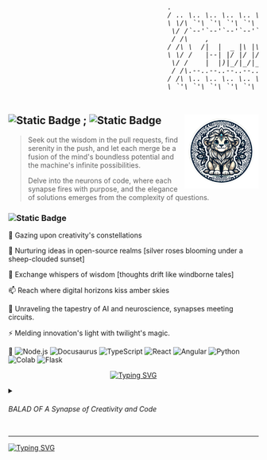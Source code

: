 <h6> 
  <pre>
                                      .
                                      / .. \.. \.. \.. \.. \.. \.. \.. \.. \.. \.. \.. \.. \.. \.. \.. \
                                      \ \/\ `'\ `'\ `'\ `'\ `'\ `'\ `'\ `'\ `'\ `'\ `'\ `'\ `'\ `'\ \/ /
                                       \/ /`--'`--'`--'`--'`--'`--'`--'`--'`--'`--'`--'`--'`--'`--'\/ / 
                                       / /\    ,                                                   / /\ 
                                      / /\ \  /|  |  _ |\ |\  _      (|  |  |_/_   ,_  |\  _|  |  / /\ \
                                      \ \/ /   |--| |/ |/ |/ / \_     |  |  | / \_/  | |/ / |  |  \ \/ /
                                       \/ /    |  |)|_/|_/|_/\_/       \/ \/  \_/    |/|_/\/|_/o   \/ / 
                                       / /\.--..--..--..--..--..--..--..--..--..--..--..--..--..--./ /\ 
                                      / /\ \.. \.. \.. \.. \.. \.. \.. \.. \.. \.. \.. \.. \.. \.. \/\ \
                                      \ `'\ `'\ `'\ `'\ `'\ `'\ `'\ `'\ `'\ `'\ `'\ `'\ `'\ `'\ `'\ `' /' 
  </pre>
</h6>
  
## ![Static Badge](https://img.shields.io/badge/🤍_-blue) ; ![Static Badge](https://img.shields.io/badge/_💙-white) <img src="Untitled-2.png" align="right" width="150" />

> Seek out the wisdom in the pull requests,
> find serenity in the push,
> and let each merge be a fusion of the mind's boundless potential
> and the machine's infinite possibilities.
>
> Delve into the neurons of code, where each synapse fires with purpose, and the elegance of solutions emerges from the complexity of questions.


### ![Static Badge](https://img.shields.io/badge/❅_❅_❅_❅_❅_❅_❄️❄️❄️❅_❅_❄️-black) <br>

🔭 Gazing upon creativity's constellations 

🌱 Nurturing ideas in open-source realms [silver roses blooming under a sheep-clouded sunset]

💬 Exchange whispers of wisdom [thoughts drift like windborne tales]

📫 Reach where digital horizons kiss amber skies

🧠 Unraveling the tapestry of AI and neuroscience, synapses meeting circuits.

⚡ Melding innovation's light with twilight's magic.


🔗 
![Node.js](https://img.shields.io/badge/-Node.js-2F4F4F?style=plastic&logo=node.js&logoColor=5F9EA0)
![Docusaurus](https://img.shields.io/badge/-Docusaurus-90EE90?style=plastic&logo=docusaurus&logoColor=2E8B57)
![TypeScript](https://img.shields.io/badge/-TypeScript-20b2aa?style=plastic&logo=typescript&logoColor=afeeee)
![React](https://img.shields.io/badge/-React-18344A?style=plastic&logo=react&logoColor=gray&logoColor=9bf6ff)
![Angular](https://img.shields.io/badge/-Angular-C71585?style=plastic&logo=angular&logoColor=salmon)
![Python](https://img.shields.io/badge/-Python-ffa500?style=plastic&logo=python&logoColor=1E90FF)
![Colab](https://img.shields.io/badge/-Colab-salmon?style=plastic&logo=googlecolab&logoColor=FFD43B)
![Flask](https://img.shields.io/badge/-Flask-gray?style=plastic&logo=flask&logoColor=white)

<!--
![Node.js](https://img.shields.io/badge/-Node.js-90EE90?style=plastic&logo=node.js&logoColor=43853D)
![Docusaurus](https://img.shields.io/badge/-Docusaurus-5F9EA0?style=plastic&logo=docusaurus&logoColor=white)
![React](https://img.shields.io/badge/-React-61DAFB?style=plastic&logo=react&logoColor=black)
![TypeScript](https://img.shields.io/badge/-TypeScript-20b2aa?style=plastic&logo=typescript&logoColor=white)
![Angular](https://img.shields.io/badge/-Angular-DD0031?style=plastic&logo=angular&logoColor=white)
![Python](https://img.shields.io/badge/-Python-3776AB?style=plastic&logo=python&logoColor=yellow)
![Flask](https://img.shields.io/badge/-Flask-000000?style=plastic&logo=flask&logoColor=white)
![Colab](https://img.shields.io/badge/-Colab-F9AB00?style=plastic&logo=googlecolab&logoColor=white) -->

<center>

[![Typing SVG](https://readme-typing-svg.herokuapp.com?font=Grechen+Fuemen&size=28&duration=2500&pause=1500&color=00FFB8&background=3C3C3C00&vCenter=true&multiline=true&random=false&width=600&height=100&lines=%22Remember+who+you+are%2C+;+the+true+sovereign+of+your+imagination+%E2%99%95+%F0%9F%92%AB%22)](https://git.io/typing-svg)

<!--
![Static Badge](https://img.shields.io/badge/_💙_-_🩶_-blue)![Static Badge](https://img.shields.io/badge/_💙_-_🩶_-blue) <br>
![Static Badge](https://img.shields.io/badge/_💙_-_🩶_-blue)![Static Badge](https://img.shields.io/badge/_💙_-_🩶_-blue)
--> 

</center>


<details>
  <summary> 
   <h6> BALAD OF A Synapse of Creativity and Code</h6>
</summary> 

  <img src="https://github.com/dam-ari/dam-ari/assets/82123617/1232a5e3-ef6f-4c7c-9f04-f9d6a059be47" align="right" width="150" />

  
  [![Typing SVG](https://readme-typing-svg.herokuapp.com?font=Annie+Use+Your+Telescope&duration=2500&pause=1000&color=1DBEAC&background=3C3C3C00&vCenter=true&multiline=true&random=false&width=448&height=400&lines=%3E+In+the+tapestry+of+thought+and+theory%2C;%3E+Where+philosophy+meets+the+neural+pulse+of+innovation%2C;%3E+An+enigma+unfolds+in+the+heart+of+the+code.;%3E;%3E+A+constellation+of+creativity+sparkles%2C;%3E+Whispers+of+thought+drift+like+storied+zephyrs.;%3E;%3E+Horizons+expand+where+sunlit+code+kisses+the+edge+of+understanding%2C;%3E+Electrifying+the+world+with+the+power+of+innovation%2C;%3E+Here+lies+the+crossroads+of+possibility+and+discovery.;%3E)](https://git.io/typing-svg)
</details>

<!--
🔭 Gazing at the constellations of creativity,
🌱 Nurturing ideas in the fertile soil of open-source,
💬 Engage in the exchange of stories and insights,
📫 Reach out to the meeting place of dawn and the digital expanse,
⚡ Igniting the expanse with our collective spark.
🔭 Gazing at the constellations of creativity,
🌱 Sprouting seeds of ingenuity in the open-source soil,
💬 Whisper me your thoughts, like the wind carries stories,
📫 Reach out to the horizon where the sun kisses the code,
⚡ Let's electrify the world with the light of innovation.
-->

---



[![Typing SVG](https://readme-typing-svg.herokuapp.com?font=Grechen+Fuemen&size=40&pause=1000&color=FFFFFF&background=1D815800&center=true&vCenter=true&random=true&width=1000&height=200&lines=%F0%9F%A7%AA+Science+%E2%86%94+%F0%9F%92%BE+Data+;%F0%9F%92%BE+Data+%E2%86%94+%F0%9F%92%BB+Scripting+;%F0%9F%92%BB+Scripting+%E2%86%94+%F0%9F%93%8A+Big+Data+;%F0%9F%93%8A+Big+Data+%E2%86%94+%F0%9F%91%A9%E2%80%8D%F0%9F%92%BB+Full+Stack+Dev;%F0%9F%91%A9%E2%80%8D%F0%9F%92%BB++Full+Stack+Dev+%E2%86%94+%F0%9F%8E%A8+Creativity;%F0%9F%8E%A8+Creativity+%E2%86%94+%F0%9F%96%8C%EF%B8%8FArt;%F0%9F%96%8C%EF%B8%8FArt+%E2%86%94+%F0%9F%A7%A0+Mind;%F0%9F%A7%A0+Mind+%E2%86%94+%F0%9F%A4%AF+Consciousness+;%F0%9F%A4%AF+Consciousness+%E2%86%94+%F0%9F%A7%A0Neuroscience;%F0%9F%8C%88+Somewhere+Over++The+Tech+Rainbow%F0%9F%92%AB)](https://git.io/typing-svg)
